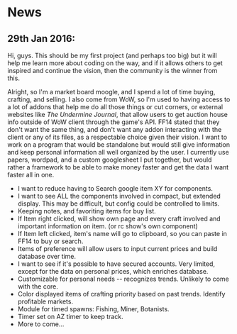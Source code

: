 # News

## 29th Jan 2016:

Hi, guys. This should be my first project (and perhaps too big) but it will help me learn more about coding on the way, and
if it allows others to get inspired and continue the vision, then the community is the winner from this.

Alright, so I'm a market board moogle, and I spend a lot of time buying, crafting, and selling. I also come from WoW, so I'm used to having
access to a lot of addons that help me do all those things or cut corners, or external websites like _The Undermine Journal_, that allow users to get auction house info outside of 
WoW client through the game's API. FF14 stated that they don't want the same thing, and don't want any addon interacting with the client or
any of its files, as a respectable choice given their vision. I want to work on a program that would be standalone but would still give information and keep personal information
all well organized by the user. I currently use papers, wordpad, and a custom googlesheet I put together, but would rather a framework to be able to make 
money faster and get the data I want faster all in one.

  * I want to reduce having to Search google item XY for components.
  * I want to see ALL the components involved in compact, but extended display. This may be difficult, but config could be controlled to 
  limits.
  * Keeping notes, and favoriting items for buy list.
  * If Item right clicked, will show own page and every craft involved and important information on item. (or rc show's own component)
  * If Item left clicked, item's name will go to clipboard, so you can paste in FF14 to buy or search.
  * Items of preference will allow users to input current prices and build database over time.
  * I want to see if it's possible to have secured accounts. Very limited, except for the data on personal prices, which enriches database.
  * Customizable for personal needs -- recognizes trends. Unlikely to come with the core.
  * Color displayed items of crafting priority based on past trends. Identify profitable markets.
  * Module for timed spawns: Fishing, Miner, Botanists.
  * Timer set on AZ timer to keep track.
  * More to come...  
